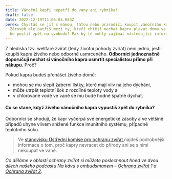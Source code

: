 ```yaml
---
title: Vánoční kapři nepatří do vany ani rybníka!
draft: false
date: 2022-12-19T11:06:03.083Z
perex: Chystáš se jít s mámou, tátou nebo prarodiči koupit vánočního kapra?
  Zároveň ale patříš mezi ty, kteří chtějí nechat kapra plavat doma ve vaně nebo
  ho pustit zpět na svobodu? Pak by tě mohly zajímat následující informace.
---
```

Z hlediska tzv. wellfare zvířat (tedy životní pohody zvířat) není jedno, jestli koupíš kapra živého nebo odborně usmrceného. **Odborníci jednoznačně doporučují nechat si vánočního kapra usmrtit specialistou přímo při nákupu.** Proč?

Pokud kapra budeš přenášet živého domů: 

* mohou se mu slepit žaberní lístky, které mají vliv na jeho dýchání,  
* může utrpět teplotní šok z rozdílné teploty vody a
* v chlorované vodě ve vaně se mu bude hodně špatně dýchat.

#### Co se stane, když živého vánočního kapra vypustíš zpět do rybníka?

Odborníci se shodují, že kapr vyčerpá své energetické zásoby a ve většině případů uhyne vlivem snížené funkce imunitního systému, případně teplotního šoku. 

> Ve [stanovisku Ústřední komise pro ochranu zvířat ](https://eagri.cz/public/web/file/692123/_2021k_prodeji_zivych_ryb.pdf)najdeš podrobnější informace o tom, proč kapry nevracet do přírody ani se s nimi nekoupat ve vaně.

*Co děláme v oblasti ochrany zvířat si můžete poslechnout hned ve dvou dílech našeho podcastu Na kávu s ombudsmanem* – *[Ochrana zvířat 1](https://youtu.be/8NG6VLmKYjk?list=PLWNv_IxgJdEKvV9-ZYu7VTxvc1SjDRb2i) a [Ochrana zvířat 2](https://youtu.be/mijh5Udllis?list=PLWNv_IxgJdEKvV9-ZYu7VTxvc1SjDRb2i).*[](https://eagri.cz/public/web/file/692123/_2021k_prodeji_zivych_ryb.pdf)